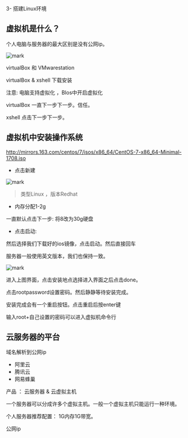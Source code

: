 3- 搭建Linux环境

## 虚拟机是什么？

个人电脑与服务器的最大区别是没有公网ip。

![mark](http://myphoto.mtianyan.cn/blog/180127/FKBDGF4Lhj.png?imageslim)

virtualBox 和 VMwarestation

virtualBox  & xshell 下载安装

注意: 电脑支持虚拟化 ，BIos中开启虚拟化

virtualBox 一直下一步下一步。信任。

xshell 点击下一步下一步。

## 虚拟机中安装操作系统

http://mirrors.163.com/centos/7/isos/x86_64/CentOS-7-x86_64-Minimal-1708.iso

- 点击新建

![mark](http://myphoto.mtianyan.cn/blog/180127/GDfB57gLdB.png?imageslim)

>类型Linux ，版本Redhat

- 内存分配1-2g

一直默认点击下一步: 将8改为30g硬盘 

- 点击启动:

然后选择我们下载好的ios镜像，点击启动。然后直接回车

服务器一般使用英文版本，我们也保持一致。

![mark](http://myphoto.mtianyan.cn/blog/180127/ICCcIfCE1H.png?imageslim)

进入上图界面，点击安装地点选择进入界面之后点击done。

点击rootpassword设置密码。然后静静等待安装完成。

安装完成会有一个重启按钮。点击重启后按enter键

输入root+自己设置的密码可以进入虚拟机命令行

## 云服务器的平台

域名解析到公网ip

- 阿里云
- 腾讯云
- 网易蜂巢

产品 ： 云服务器 & 云虚拟主机

一个服务器可以分成许多个虚拟主机。一般一个虚拟主机只能运行一种环境。

个人服务器推荐配置： 1G内存1G带宽。

公网ip






